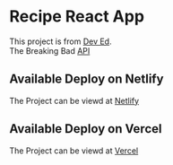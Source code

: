 # Recipe React App

This project is from [Dev Ed](https://www.youtube.com/watch?v=U9T6YkEDkMo).
<br/>
The Breaking Bad [API](https://breakingbadapi.com/)

## Available Deploy on Netlify

The Project can be viewd at [Netlify](https://get-recipe.netlify.app/)

## Available Deploy on Vercel

The Project can be viewd at [Vercel](https://recipe-app-alpha.vercel.app/)

